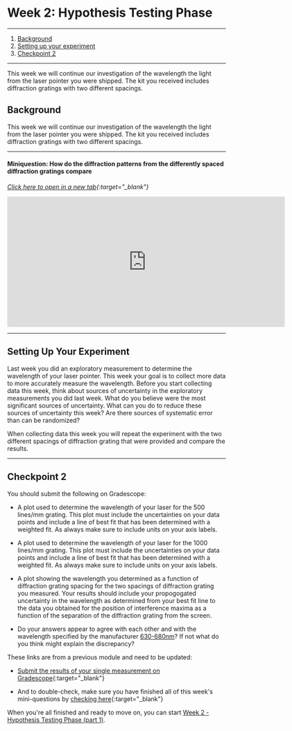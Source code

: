 # Week 2: Hypothesis Testing Phase

--------------
1. [Background](#background)
2. [Setting up your experiment](#setting-up-your-experiment)
3. [Checkpoint 2](#checkpoint-2)

--------------

This week we will continue our investigation of the wavelength the light from the laser pointer you were shipped. The kit you received includes diffraction gratings with two different spacings.

## Background

This week we will continue our investigation of the wavelength the light from the laser pointer you were shipped. The kit you received includes diffraction gratings with two different spacings.

----------------------

#### Miniquestion: How do the diffraction patterns from the differently spaced diffraction gratings compare
*[Click here to open in a new tab](https://docs.google.com/forms/d/e/1FAIpQLSeF85mLdADYHRDn3v3ciPKl8TPqTIbpI7X9c-1N7DUKFsP9PA/viewform?){:target="_blank"}*

<iframe src="https://docs.google.com/forms/d/e/1FAIpQLSeF85mLdADYHRDn3v3ciPKl8TPqTIbpI7X9c-1N7DUKFsP9PA/viewform?embedded=true" width="640" height="300" frameborder="0" marginheight="0" marginwidth="0">Loading…
</iframe>

------------------------------

## Setting Up Your Experiment

Last week you did an exploratory measurement to determine the wavelength of your laser pointer. This week your goal is to collect more data to more accurately measure the wavelength. Before you start collecting data this week, think about sources of uncertainty in the exploratory measurements you did last week. What do you believe were the most significant sources of uncertainty. What can you do to reduce these sources of uncertainty this week? Are there sources of systematic error than can be randomized? 

When collecting data this week you will repeat the experiment with the two different spacings of diffraction grating that were provided and compare the results.


-------------

## Checkpoint 2

You should submit the following on Gradescope:

+ A plot used to determine the wavelength of your laser for the 500 lines/mm grating. This plot must include the uncertainties on your data points and include a line of best fit that has been determined with a weighted fit. As always make sure to include units on your axis labels.

+ A plot used to determine the wavelength of your laser for the 1000 lines/mm grating. This plot must include the uncertainties on your data points and include a line of best fit that has been determined with a weighted fit. As always make sure to include units on your axis labels.

+ A plot showing the wavelength you determined as a function of diffraction grating spacing for the two spacings of diffraction grating you measured. Your results should include your propogogated uncertainty in the wavelength as determined from your best fit line to the data you obtained for the position of interference maxima as a function of the separation of the diffraction grating from the screen.

+ Do your answers appear to agree with each other and with the wavelength specified by the manufacturer [630-680nm](https://laserclassroom.com/product/standard-red-laser-pointer/)? If not what do you think might explain the discrepancy?


These links are from a previous module and need to be updated:
+ [Submit the results of your single measurement on Gradescope](https://www.gradescope.com/courses/165932/assignments/605297){:target="_blank"}

+ And to double-check, make sure you have finished all of this week's mini-questions by [checking here](mini-questions#week-1){:target="_blank"}



When you're all finished and ready to move on, you can start [Week 2 - Hypothesis Testing Phase (part 1)](week2).
